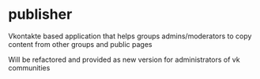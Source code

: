 # publisher
Vkontakte based application that helps groups admins/moderators to copy content from other groups and public pages

Will be refactored and provided as new version for administrators of vk communities
